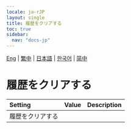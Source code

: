 ```yaml
---
locale: ja-rJP
layout: single
title: 履歴をクリアする
toc: true
sidebar:
  nav: "docs-jp"
---
```

[Eng](/dancexr/menu/2025.4/chat/clear_history) | [繁中](/tw/dancexr/menu/2025.4/chat/clear_history) | [日本語](/jp/dancexr/menu/2025.4/chat/clear_history) | [한국어](/kr/dancexr/menu/2025.4/chat/clear_history) | [简中](/zh/dancexr/menu/2025.4/chat/clear_history)

# 履歴をクリアする



| Setting | Value | Description |
| :--- | --- | :--- |
| 履歴をクリアする || 
